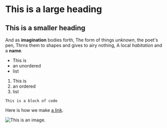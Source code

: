 # This is a large heading
## This is a smaller heading


And as **imagination** bodies forth,
The form of things *unknown*, the poet's pen,
Thrns them to shapes and gives to airy nothing,
A local *habitation* and a **name**.

- This is
- an unordered
- list

1. This is
2. an ordered
3. list

```
This is a block of code
```

Here is how we make [a link](https://www.wikipedia.org/).

![This is an image.](https://github.com/yuhui/xaringan/releases/download/v0.0.2/kerl-moustanche.jpg)




